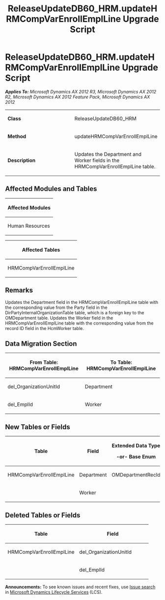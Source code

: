 ﻿---
title: ReleaseUpdateDB60_HRM.updateHRMCompVarEnrollEmplLine Upgrade Script
TOCTitle: ReleaseUpdateDB60_HRM.updateHRMCompVarEnrollEmplLine Upgrade Script
ms:assetid: 4a0e48c5-69ca-da4f-20f3-2a7a7412c43e
ms:mtpsurl: https://msdn.microsoft.com/en-us/library/JJ685367(v=AX.60)
ms:contentKeyID: 49708068
ms.date: 05/18/2015
mtps_version: v=AX.60
---

# ReleaseUpdateDB60\_HRM.updateHRMCompVarEnrollEmplLine Upgrade Script 


_**Applies To:** Microsoft Dynamics AX 2012 R3, Microsoft Dynamics AX 2012 R2, Microsoft Dynamics AX 2012 Feature Pack, Microsoft Dynamics AX 2012_

<table>
<colgroup>
<col style="width: 50%" />
<col style="width: 50%" />
</colgroup>
<tbody>
<tr class="odd">
<td><p><strong>Class</strong></p></td>
<td><p>ReleaseUpdateDB60_HRM</p></td>
</tr>
<tr class="even">
<td><p><strong>Method</strong></p></td>
<td><p>updateHRMCompVarEnrollEmplLine</p></td>
</tr>
<tr class="odd">
<td><p><strong>Description</strong></p></td>
<td><p>Updates the Department and Worker fields in the HRMCompVarEnrollEmplLine table.</p></td>
</tr>
</tbody>
</table>


## Affected Modules and Tables

<table>
<colgroup>
<col style="width: 100%" />
</colgroup>
<thead>
<tr class="header">
<th><p>Affected Modules</p></th>
</tr>
</thead>
<tbody>
<tr class="odd">
<td><p>Human Resources</p></td>
</tr>
</tbody>
</table>


<table>
<colgroup>
<col style="width: 100%" />
</colgroup>
<thead>
<tr class="header">
<th><p>Affected Tables</p></th>
</tr>
</thead>
<tbody>
<tr class="odd">
<td><p>HRMCompVarEnrollEmplLine</p></td>
</tr>
</tbody>
</table>


## Remarks

Updates the Department field in the HRMCompVarEnrollEmplLine table with the corresponding value from the Party field in the DirPartyInternalOrganizationTable table, which is a foreign key to the OMDepartment table. Updates the Worker field in the HRMCompVarEnrollEmplLine table with the corresponding value from the record ID field in the HcmWorker table.

## Data Migration Section

<table>
<colgroup>
<col style="width: 50%" />
<col style="width: 50%" />
</colgroup>
<thead>
<tr class="header">
<th><p>From Table: HRMCompVarEnrollEmplLine</p></th>
<th><p>To Table: HRMCompVarEnrollEmplLine</p></th>
</tr>
</thead>
<tbody>
<tr class="odd">
<td><p>del_OrganizationUnitId</p></td>
<td><p>Department</p></td>
</tr>
<tr class="even">
<td><p>del_EmplId</p></td>
<td><p>Worker</p></td>
</tr>
</tbody>
</table>


## New Tables or Fields

<table>
<colgroup>
<col style="width: 33%" />
<col style="width: 33%" />
<col style="width: 33%" />
</colgroup>
<thead>
<tr class="header">
<th><p>Table</p></th>
<th><p>Field</p></th>
<th><p>Extended Data Type</p>
<p>-or- Base Enum</p></th>
</tr>
</thead>
<tbody>
<tr class="odd">
<td><p>HRMCompVarEnrollEmplLine</p></td>
<td><p>Department</p></td>
<td><p>OMDepartmentRecId</p></td>
</tr>
<tr class="even">
<td><p></p></td>
<td><p>Worker</p></td>
<td><p></p></td>
</tr>
</tbody>
</table>


## Deleted Tables or Fields

<table>
<colgroup>
<col style="width: 50%" />
<col style="width: 50%" />
</colgroup>
<thead>
<tr class="header">
<th><p>Table</p></th>
<th><p>Field</p></th>
</tr>
</thead>
<tbody>
<tr class="odd">
<td><p>HRMCompVarEnrollEmplLine</p></td>
<td><p>del_OrganizationUnitId</p></td>
</tr>
<tr class="even">
<td><p></p></td>
<td><p>del_EmplId</p></td>
</tr>
</tbody>
</table>

  
**Announcements:** To see known issues and recent fixes, use [Issue search](http://go.microsoft.com/fwlink/?linkid=389258) in [Microsoft Dynamics Lifecycle Services](http://go.microsoft.com/fwlink/?linkid=306505) (LCS).

